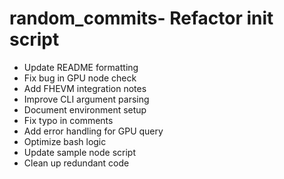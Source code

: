 # random_commits- Refactor init script
- Update README formatting
- Fix bug in GPU node check
- Add FHEVM integration notes
- Improve CLI argument parsing
- Document environment setup
- Fix typo in comments
- Add error handling for GPU query
- Optimize bash logic
- Update sample node script
- Clean up redundant code
